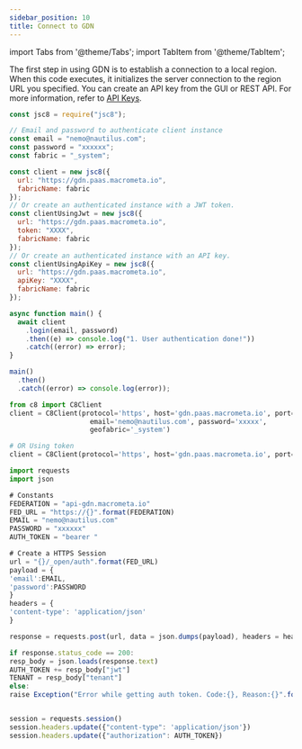 ```yaml
---
sidebar_position: 10
title: Connect to GDN
---
```


import Tabs from '@theme/Tabs';
import TabItem from '@theme/TabItem';

The first step in using GDN is to establish a connection to a local region. When this code executes, it initializes the server connection to the region URL you specified. You can create an API key from the GUI or REST API. For more information, refer to [API Keys](../account-management/apikeys/index.md).

<Tabs groupId="operating-systems">
<TabItem value="js" label="Javascript">

```js
const jsc8 = require("jsc8");

// Email and password to authenticate client instance
const email = "nemo@nautilus.com";
const password = "xxxxxx";
const fabric = "_system";

const client = new jsc8({
  url: "https://gdn.paas.macrometa.io",
  fabricName: fabric
});
// Or create an authenticated instance with a JWT token.
const clientUsingJwt = new jsc8({
  url: "https://gdn.paas.macrometa.io",
  token: "XXXX",
  fabricName: fabric
});
// Or create an authenticated instance with an API key.
const clientUsingApiKey = new jsc8({
  url: "https://gdn.paas.macrometa.io",
  apiKey: "XXXX",
  fabricName: fabric
});

async function main() {
  await client
    .login(email, password)
    .then((e) => console.log("1. User authentication done!"))
    .catch((error) => error);
}

main()
  .then()
  .catch((error) => console.log(error));

```

</TabItem>
<TabItem value="py" label="Python">

```py
from c8 import C8Client
client = C8Client(protocol='https', host='gdn.paas.macrometa.io', port=443,
                    email='nemo@nautilus.com', password='xxxxx',
                    geofabric='_system')

# OR Using token
client = C8Client(protocol='https', host='gdn.paas.macrometa.io', port=443, token="XXXX")
```

</TabItem>
<TabItem value="" label="Rest">

```js
import requests
import json

# Constants
FEDERATION = "api-gdn.macrometa.io"
FED_URL = "https://{}".format(FEDERATION)
EMAIL = "nemo@nautilus.com"
PASSWORD = "xxxxxx"
AUTH_TOKEN = "bearer "

# Create a HTTPS Session
url = "{}/_open/auth".format(FED_URL)
payload = {
'email':EMAIL,
'password':PASSWORD
}
headers = {
'content-type': 'application/json'
}

response = requests.post(url, data = json.dumps(payload), headers = headers)

if response.status_code == 200:
resp_body = json.loads(response.text)
AUTH_TOKEN += resp_body["jwt"]
TENANT = resp_body["tenant"]
else:
raise Exception("Error while getting auth token. Code:{}, Reason:{}".format(response.status_code,response.reason))


session = requests.session()
session.headers.update({"content-type": 'application/json'})
session.headers.update({"authorization": AUTH_TOKEN})  
```

</TabItem>
</Tabs>
